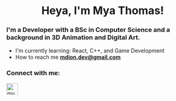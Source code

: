 <h1 align="center">Heya, I'm Mya Thomas!</h1>
<h3>I'm a Developer with a BSc in Computer Science and a background in 3D Animation and Digital Art.</h3>

- I'm currently learning: React, C++, and Game Development
- How to reach me **mdion.dev@gmail.com**
  
<h3 align="left">Connect with me:</h3>
<p align="left">

<a href="https://www.linkedin.com/in/mya-thomasmot/" target="blank"><img align="center" src="https://raw.githubusercontent.com/rahuldkjain/github-profile-readme-generator/master/src/images/icons/Social/linked-in-alt.svg" alt="mya-thomas" height="30" width="30" /></a>
</p>
